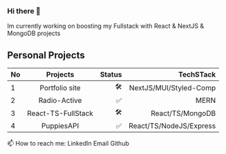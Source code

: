 ### Hi there 👋

Im currently working on boosting my Fullstack with React & NextJS & MongoDB projects 

## Personal Projects 

| No|       Projects     | Status |         TechSTack        |    
|---|:------------------:|-------:|-------------------------:|
| 1 | Portfolio site     |   🛠️   | NextJS/MUI/Styled-Comp   |
| 2 | Radio-Active       |   ✅   | MERN                     |
| 3 | React-TS-FullStack |   🛠️   | React/TS/󠁐MongoDB         |
| 4 | PuppiesAPI         |   ✅   | React/TS/󠁐NodeJS/Express  |


📫 How to reach me:
LinkedIn Email Github


<!--
**GCMO/GCMO** is a ✨ _special_ ✨ repository because its `README.md` (this file) appears on your GitHub profile.

Here are some ideas to get you started:

- 🔭 I’m currently working on ...
- 🌱 I’m currently learning ...
- 👯 I’m looking to collaborate on ...
- 🤔 I’m looking for help with ...
- 💬 Ask me about ...
- 😄 Pronouns: ...
- ⚡ Fun fact: ...
-->

